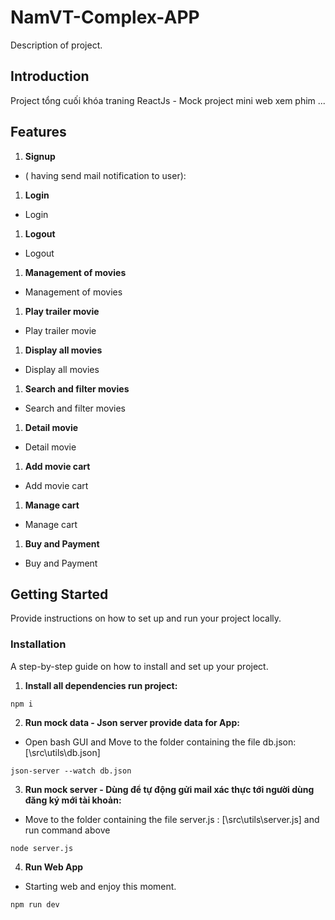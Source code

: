 # NamVT-Complex-APP

Description of project.

## Introduction

Project tổng cuối khóa traning ReactJs - Mock project mini web xem phim ...

## Features
1. **Signup**
-  ( having send mail notification to user): 
 
1. **Login**
- Login
1. **Logout**
- Logout
1. **Management of movies**
- Management of movies
1. **Play trailer movie**
- Play trailer movie
1. **Display all movies**
- Display all movies
1. **Search and filter movies**
- Search and filter movies
1. **Detail movie**
- Detail movie
1. **Add movie cart**
- Add movie cart
1. **Manage cart**
- Manage cart
1. **Buy and Payment**
- Buy and Payment
## Getting Started

Provide instructions on how to set up and run your project locally.

### Installation

A step-by-step guide on how to install and set up your project.
1. **Install all dependencies run project:**
```
npm i
```

2. **Run mock data - Json server provide data for App:**
- Open bash GUI and Move to the folder containing the file db.json: [\src\utils\db.json]

```
json-server --watch db.json
```

3. **Run mock server  - Dùng để tự động gửi mail xác thực tới người dùng đăng ký mới tài khoản:**
- Move to the folder containing the file server.js : [\src\utils\server.js] and run command above

```
node server.js
```
4. **Run Web App**
- Starting web and enjoy this moment.
```
npm run dev
```